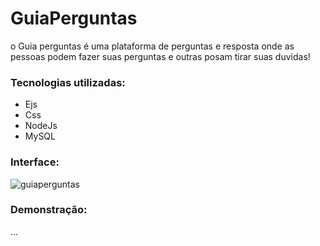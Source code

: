 # GuiaPerguntas
o Guia perguntas é uma plataforma de perguntas e resposta onde as pessoas podem fazer suas perguntas e outras posam tirar suas duvidas!

### Tecnologias utilizadas:
- Ejs
- Css
- NodeJs
- MySQL


### Interface:
![guiaperguntas](https://user-images.githubusercontent.com/33061906/74066056-15c03080-49d5-11ea-9c54-fc7b5f8b9766.PNG)

### Demonstração:
...
